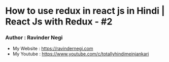 # How to use redux in react js in Hindi | React Js with Redux - #2

### Author : Ravinder Negi

* My Website : https://ravindernegi.com
* My Youtube : https://www.youtube.com/c/totallyhindimeinjankari

